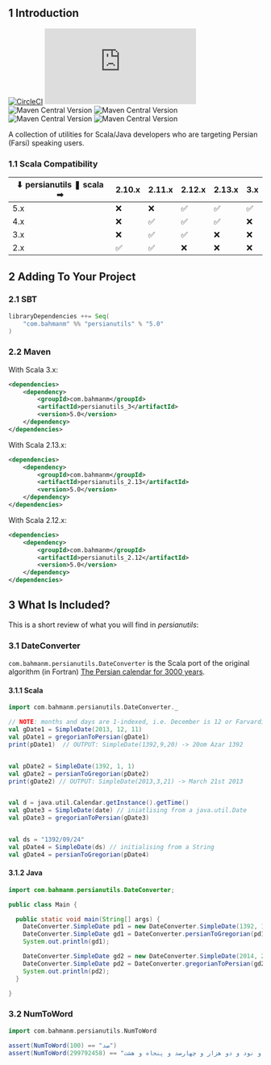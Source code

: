 ## 1 Introduction ##
[![CircleCI](https://dl.circleci.com/status-badge/img/circleci/UMKeFZ8ns9T9vi5aquTfVT/BwGU1tm7aeza7w99ccaEMW/tree/master.svg?style=svg&circle-token=CCIPRJ_SpcW3fS7iXjTT8gJQcYhei_ad25651fdb49ac759b7725219d8c85b88907fe39)](https://dl.circleci.com/status-badge/redirect/circleci/UMKeFZ8ns9T9vi5aquTfVT/BwGU1tm7aeza7w99ccaEMW/tree/master)
[![Matrix](https://img.shields.io/matrix/github-bahmanm-persianutils%3Amatrix.org?server_fqdn=matrix.org&style=flat&logo=matrix&logoColor=white&color=0e80c0)](https://matrix.to/#/#github-bahmanm-persianutils:matrix.org)
![Maven Central Version](https://img.shields.io/maven-central/v/com.bahmanm/persianutils_3?style=flat&logo=scala&logoColor=white&label=3.x)
![Maven Central Version](https://img.shields.io/maven-central/v/com.bahmanm/persianutils_2.13?style=flat&logo=scala&logoColor=white&label=2.13.x)
![Maven Central Version](https://img.shields.io/maven-central/v/com.bahmanm/persianutils_2.12?style=flat&logo=scala&logoColor=white&label=2.12.x)
![Maven Central Version](https://img.shields.io/maven-central/v/com.bahmanm/persianutils_2.11?style=flat&logo=scala&logoColor=white&label=2.11.x)


A collection of utilities for Scala/Java developers who are targeting Persian (Farsi) speaking users.

### 1.1  Scala Compatibility ###

| ⬇ persianutils ❚ scala ➡ | 2.10.x | 2.11.x | 2.12.x | 2.13.x | 3.x  |
|----------------------------|--------|--------|--------|--------|------|
| 5.x                        |   ❌   |   ❌   |  ✅   |   ✅   |  ✅  |
| 4.x                        |   ❌   |   ✅   |  ✅   |   ✅   |  ❌  |
| 3.x                        |   ❌   |   ✅   |  ✅   |   ❌   |  ❌  |
| 2.x                        |   ✅   |   ✅   |  ❌   |   ❌   |  ❌  |

## 2 Adding To Your Project ##

### 2.1 SBT ###

```scala
libraryDependencies ++= Seq(
    "com.bahmanm" %% "persianutils" % "5.0"
)
```

### 2.2 Maven ###

With Scala 3.x:

```xml
<dependencies>
    <dependency>
        <groupId>com.bahmanm</groupId>
        <artifactId>persianutils_3</artifactId>
        <version>5.0</version>
    </dependency>
</dependencies>
```

With Scala 2.13.x:

```xml
<dependencies>
    <dependency>
        <groupId>com.bahmanm</groupId>
        <artifactId>persianutils_2.13</artifactId>
        <version>5.0</version>
    </dependency>
</dependencies>
```

With Scala 2.12.x:

```xml
<dependencies>
    <dependency>
        <groupId>com.bahmanm</groupId>
        <artifactId>persianutils_2.12</artifactId>
        <version>5.0</version>
    </dependency>
</dependencies>
```

## 3 What Is Included? ##

This is a short review of what you will find in _persianutils_:

### 3.1 DateConverter ###

`com.bahmanm.persianutils.DateConverter` is the Scala port of the original algorithm (in Fortran) [The Persian calendar for 3000 years](http://www.astro.uni.torun.pl/~kb/Papers/EMP/PersianC-EMP.htm).

#### 3.1.1 Scala ####

```scala
import com.bahmanm.persianutils.DateConverter._

// NOTE: months and days are 1-indexed, i.e. December is 12 or Farvardin is 1
val gDate1 = SimpleDate(2013, 12, 11)
val pDate1 = gregorianToPersian(gDate1)
print(pDate1)  // OUTPUT: SimpleDate(1392,9,20) -> 20om Azar 1392


val pDate2 = SimpleDate(1392, 1, 1)
val gDate2 = persianToGregorian(pDate2)
print(gDate2) // OUTPUT: SimpleDate(2013,3,21) -> March 21st 2013


val d = java.util.Calendar.getInstance().getTime()
val gDate3 = SimpleDate(date) // iniatlising from a java.util.Date
val pDate3 = gregorianToPersian(gDate3)


val ds = "1392/09/24"
val pDate4 = SimpleDate(ds) // initialising from a String
val gDate4 = persianToGregorian(pDate4)
```

#### 3.1.2 Java ####

```java
import com.bahmanm.persianutils.DateConverter;

public class Main {

  public static void main(String[] args) {
    DateConverter.SimpleDate pd1 = new DateConverter.SimpleDate(1392, 11, 11);
    DateConverter.SimpleDate gd1 = DateConverter.persianToGregorian(pd1);
    System.out.println(gd1);

    DateConverter.SimpleDate gd2 = new DateConverter.SimpleDate(2014, 2, 4);
    DateConverter.SimpleDate pd2 = DateConverter.gregorianToPersian(gd2);
    System.out.println(pd2);
  }

}
```

### 3.2 NumToWord ###

```scala
import com.bahmanm.persianutils.NumToWord

assert(NumToWord(100) == "صد")
assert(NumToWord(299792458) == "دویست و نود و نه میلیون و هفتصد و نود و دو هزار و چهارصد و پنجاه و هشت")
```


